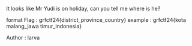 It looks like Mr Yudi is on holiday, can you tell me where is he?

format Flag : grfctf24{district_province_country}
example : grfctf24{kota malang_jawa timur_indonesia}

Author : larva
